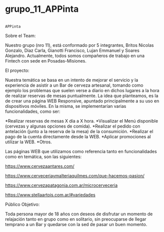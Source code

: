 # grupo_11_APPinta

                                                                        APPinta
                                                                   
Sobre el Team:

Nuestro grupo (nro 11), está conformado por 5 integrantes, Britos Nicolas Gonzalo, Diaz Carla, Gianotti Francisco, Lujan Emmanuel y Soares Alejandro. Actualmente, todos somos compañeros de trabajo en una Fintech con sede en Posadas-Misiones.

El proyecto: 

Nuestra temática se basa en un intento de mejorar el servicio y la experiencia de asistir a un Bar de cerveza artesanal, tomando como ejemplo los problemas que suelen verse a diario en dichos lugares a la hora de realizar reservas de mesas puntualmente.
La idea que planteamos, es la de crear una página WEB Responsive, apuntado principalmente a su uso en dispositivos móviles. En la misma, se implementarían varias funcionalidades, como ser:

*Realizar reservas de mesas X día a X hora.
*Visualizar el Menú disponible (cervezas y algunas opciones de comida).
*Realizar el pedido con antelación (junto a la reserva de la mesa) de la consumición.
*Realizar el pago de la cuenta directamente desde la WEB.
*Aplicar promociones al utilizar la WEB.
*Otros.

Las páginas WEB que utilizamos como referencia tanto en funcionalidades como en temática, son las siguientes:


https://www.cervezaantares.com/

https://www.cerveceriaymalteriaquilmes.com/que-hacemos-pasion/

https://www.cervezapatagonia.com.ar/microcerveceria

https://www.stellaartois.com.ar/#variedades


Público Objetivo:

Toda persona mayor de 18 años con deseos de disfrutar un momento de relajación tanto en grupo como en solitario, sin preocuparse de llegar temprano a un Bar y quedarse con la sed de pasar un buen momento.


